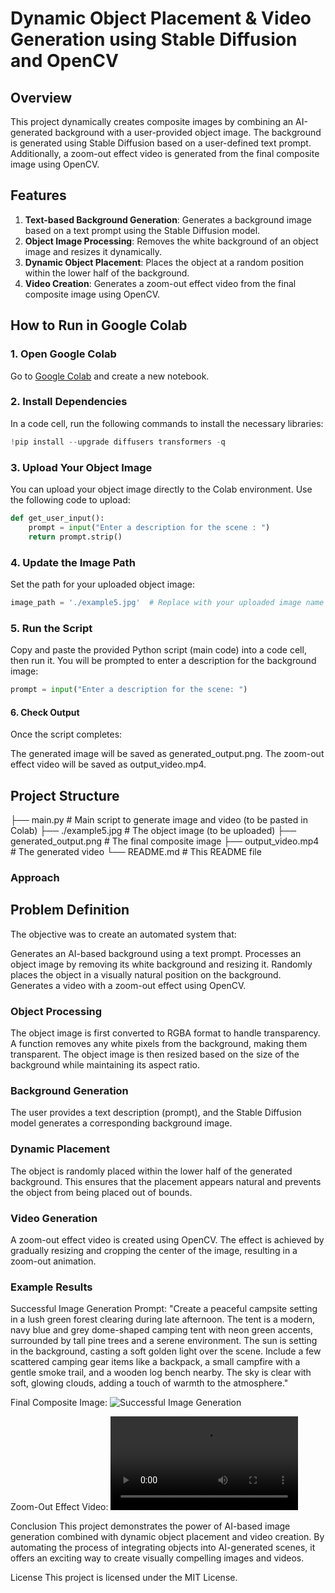 # Dynamic Object Placement & Video Generation using Stable Diffusion and OpenCV

## Overview

This project dynamically creates composite images by combining an AI-generated background with a user-provided object image. The background is generated using Stable Diffusion based on a user-defined text prompt. Additionally, a zoom-out effect video is generated from the final composite image using OpenCV.

## Features

1. **Text-based Background Generation**: Generates a background image based on a text prompt using the Stable Diffusion model.
2. **Object Image Processing**: Removes the white background of an object image and resizes it dynamically.
3. **Dynamic Object Placement**: Places the object at a random position within the lower half of the background.
4. **Video Creation**: Generates a zoom-out effect video from the final composite image using OpenCV.

## How to Run in Google Colab

### 1. Open Google Colab
Go to [Google Colab](https://colab.research.google.com/) and create a new notebook.

### 2. Install Dependencies
In a code cell, run the following commands to install the necessary libraries:
```python
!pip install --upgrade diffusers transformers -q
```
### 3. Upload Your Object Image
You can upload your object image directly to the Colab environment. Use the following code to upload:

```python
def get_user_input():
    prompt = input("Enter a description for the scene : ")
    return prompt.strip()
```
### 4. Update the Image Path
Set the path for your uploaded object image:

```python
image_path = './example5.jpg'  # Replace with your uploaded image name
```
### 5. Run the Script
Copy and paste the provided Python script (main code) into a code cell, then run it. You will be prompted to enter a description for the background image:

```python
prompt = input("Enter a description for the scene: ")
```
#### 6. Check Output
Once the script completes:

The generated image will be saved as generated_output.png.
The zoom-out effect video will be saved as output_video.mp4.
## Project Structure

├── main.py                     # Main script to generate image and video (to be pasted in Colab)
├── ./example5.jpg              # The object image (to be uploaded)
├── generated_output.png         # The final composite image
├── output_video.mp4             # The generated video
└── README.md                    # This README file
### Approach
## Problem Definition
The objective was to create an automated system that:

Generates an AI-based background using a text prompt.
Processes an object image by removing its white background and resizing it.
Randomly places the object in a visually natural position on the background.
Generates a video with a zoom-out effect using OpenCV.
### Object Processing
The object image is first converted to RGBA format to handle transparency. A function removes any white pixels from the background, making them transparent. The object image is then resized based on the size of the background while maintaining its aspect ratio.

### Background Generation
The user provides a text description (prompt), and the Stable Diffusion model generates a corresponding background image.

### Dynamic Placement
The object is randomly placed within the lower half of the generated background. This ensures that the placement appears natural and prevents the object from being placed out of bounds.

### Video Generation
A zoom-out effect video is created using OpenCV. The effect is achieved by gradually resizing and cropping the center of the image, resulting in a zoom-out animation.

### Example Results
Successful Image Generation
Prompt: "Create a peaceful campsite setting in a lush green forest clearing during late afternoon. The tent is a modern, navy blue and grey dome-shaped camping tent with neon green accents, surrounded by tall pine trees and a serene environment. The sun is setting in the background, casting a soft golden light over the scene. Include a few scattered camping gear items like a backpack, a small campfire with a gentle smoke trail, and a wooden log bench nearby. The sky is clear with soft, glowing clouds, adding a touch of warmth to the atmosphere."


Final Composite Image:
![Successful Image Generation](Avataar-Assignment/generated_output.png)


Zoom-Out Effect Video:
![Zoom-Out Effect Video](/Users/nrawat/Downloads/Avataar2/Avataar-Assignment/output_video.mp4)

Conclusion
This project demonstrates the power of AI-based image generation combined with dynamic object placement and video creation. By automating the process of integrating objects into AI-generated scenes, it offers an exciting way to create visually compelling images and videos.

License
This project is licensed under the MIT License.
